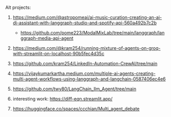 





Alt projects: 

1. https://medium.com/@astropomeai/ai-music-curation-creating-an-ai-dj-assistant-with-langgraph-studio-and-spotify-api-560a492b7c2b
   - https://github.com/pome223/ModalMixLab/tree/main/langgraph/langgraph-media-api-agent

3. https://medium.com/@kram254/running-mixture-of-agents-on-groq-with-streamlit-on-localhost-90b5fec4d35c
4. https://github.com/kram254/LinkedIn-Automation-CrewAI/tree/main 
5. https://vijaykumarkartha.medium.com/multiple-ai-agents-creating-multi-agent-workflows-using-langgraph-and-langchain-0587406ec4e6
6. https://github.com/twy80/LangChain_llm_Agent/tree/main
7. interesting work: https://diff-eqn.streamlit.app/
8. https://huggingface.co/spaces/ccchian/Multi_agent_debate
